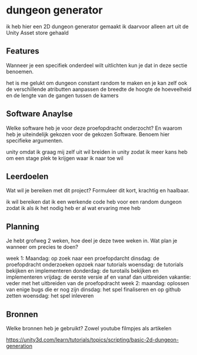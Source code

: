 # dungeon generator
ik heb hier een 2D dungeon generator gemaakt ik daarvoor alleen art uit de Unity Asset store gehaald

## Features
Wanneer je een specifiek onderdeel wilt uitlichten kun je dat in deze sectie benoemen.

het is me gelukt om dungeon constant random te maken en je kan zelf ook de verschillende atributten aanpassen de breedte de hoogte de hoeveelheid en de lengte van de gangen tussen de kamers

## Software Anaylse 
Welke software heb je voor deze proefopdracht onderzocht? En waarom heb je uiteindelijk gekozen voor de gekozen Software. Benoem hier specifieke argumenten.

unity omdat ik graag mij zelf uit wil breiden in unity zodat ik meer kans heb om een stage plek te krijgen waar ik naar toe wil

## Leerdoelen 
Wat wil je bereiken met dit project? Formuleer dit kort, krachtig en haalbaar.

ik wil bereiken dat ik een werkende code heb voor een random dungeon zodat ik als ik het nodig heb er al wat ervaring mee heb

## Planning 
Je hebt grofweg 2 weken, hoe deel je deze twee weken in. Wat plan je wanneer om precies te doen?

week 1:
Maandag: op zoek naar een proefopdarcht
dinsdag: de proefopdracht onderzoeken opzoek naar tutorials
woensdag: de tutorials bekijken en implementeren
donderdag: de turotails bekijken en implementeren
vrijdag: de eerste versie af en vanaf dan uitbreiden
vakantie: veder met het uitbreiden van de proefopdracht
week 2:
maandag: oplossen van enige bugs die er nog zijn
dinsdag: het spel finaliseren en op github zetten
woensdag: het spel inleveren

## Bronnen
Welke bronnen heb je gebruikt? Zowel youtube filmpjes als artikelen

https://unity3d.com/learn/tutorials/topics/scripting/basic-2d-dungeon-generation
